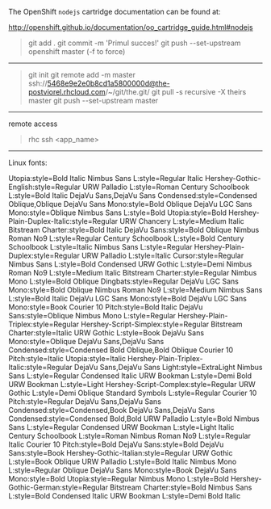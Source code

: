The OpenShift `nodejs` cartridge documentation can be found at:

http://openshift.github.io/documentation/oo_cartridge_guide.html#nodejs
> git add .
> git commit -m 'Primul succes!'
> git push --set-upstream openshift master (-f to force)

---

> git init
> git remote add <app> -m master ssh://5468e9e2e0b8cd1a5800000d@the-postviorel.rhcloud.com/~/git/the.git/
> git pull -s recursive -X theirs <app> master
> git push --set-upstream <app> master

---

remote access

> rhc ssh <app_name>

---

Linux fonts:

Utopia:style=Bold Italic
Nimbus Sans L:style=Regular Italic
Hershey\-Gothic\-English:style=Regular
URW Palladio L:style=Roman
Century Schoolbook L:style=Bold Italic
DejaVu Sans,DejaVu Sans Condensed:style=Condensed Oblique,Oblique
DejaVu Sans Mono:style=Bold Oblique
DejaVu LGC Sans Mono:style=Oblique
Nimbus Sans L:style=Bold
Utopia:style=Bold
Hershey\-Plain\-Duplex\-Italic:style=Regular
URW Chancery L:style=Medium Italic
Bitstream Charter:style=Bold Italic
DejaVu Sans:style=Bold Oblique
Nimbus Roman No9 L:style=Regular
Century Schoolbook L:style=Bold
Century Schoolbook L:style=Italic
Nimbus Sans L:style=Regular
Hershey\-Plain\-Duplex:style=Regular
URW Palladio L:style=Italic
Cursor:style=Regular
Nimbus Sans L:style=Bold Condensed
URW Gothic L:style=Demi
Nimbus Roman No9 L:style=Medium Italic
Bitstream Charter:style=Regular
Nimbus Mono L:style=Bold Oblique
Dingbats:style=Regular
DejaVu LGC Sans Mono:style=Bold Oblique
Nimbus Roman No9 L:style=Medium
Nimbus Sans L:style=Bold Italic
DejaVu LGC Sans Mono:style=Bold
DejaVu LGC Sans Mono:style=Book
Courier 10 Pitch:style=Bold Italic
DejaVu Sans:style=Oblique
Nimbus Mono L:style=Regular
Hershey\-Plain\-Triplex:style=Regular
Hershey\-Script\-Simplex:style=Regular
Bitstream Charter:style=Italic
URW Gothic L:style=Book
DejaVu Sans Mono:style=Oblique
DejaVu Sans,DejaVu Sans Condensed:style=Condensed Bold Oblique,Bold Oblique
Courier 10 Pitch:style=Italic
Utopia:style=Italic
Hershey\-Plain\-Triplex\-Italic:style=Regular
DejaVu Sans,DejaVu Sans Light:style=ExtraLight
Nimbus Sans L:style=Regular Condensed Italic
URW Bookman L:style=Demi Bold
URW Bookman L:style=Light
Hershey\-Script\-Complex:style=Regular
URW Gothic L:style=Demi Oblique
Standard Symbols L:style=Regular
Courier 10 Pitch:style=Regular
DejaVu Sans,DejaVu Sans Condensed:style=Condensed,Book
DejaVu Sans,DejaVu Sans Condensed:style=Condensed Bold,Bold
URW Palladio L:style=Bold
Nimbus Sans L:style=Regular Condensed
URW Bookman L:style=Light Italic
Century Schoolbook L:style=Roman
Nimbus Roman No9 L:style=Regular Italic
Courier 10 Pitch:style=Bold
DejaVu Sans:style=Bold
DejaVu Sans:style=Book
Hershey\-Gothic\-Italian:style=Regular
URW Gothic L:style=Book Oblique
URW Palladio L:style=Bold Italic
Nimbus Mono L:style=Regular Oblique
DejaVu Sans Mono:style=Book
DejaVu Sans Mono:style=Bold
Utopia:style=Regular
Nimbus Mono L:style=Bold
Hershey\-Gothic\-German:style=Regular
Bitstream Charter:style=Bold
Nimbus Sans L:style=Bold Condensed Italic
URW Bookman L:style=Demi Bold Italic